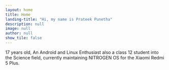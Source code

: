 ```yaml
---
layout: home
title: Home
landing-title: "Hi, my name is Prateek Punetha"
description: null
image: null
author: null
show_tile: false
---
```


17 years old, An Android and Linux Enthusiast also a class 12 student into the Science field, currently maintaining NITROGEN OS for the Xiaomi Redmi 5 Plus.
